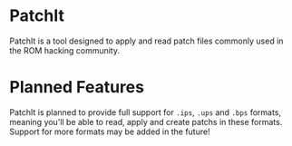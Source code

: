 # PatchIt
PatchIt is a tool designed to apply and read patch files commonly used in the ROM hacking community.

# Planned Features
PatchIt is planned to provide full support for `.ips`, `.ups` and `.bps` formats, meaning you'll be able to read, apply and create patchs in these formats. Support for more formats may be added in the future!